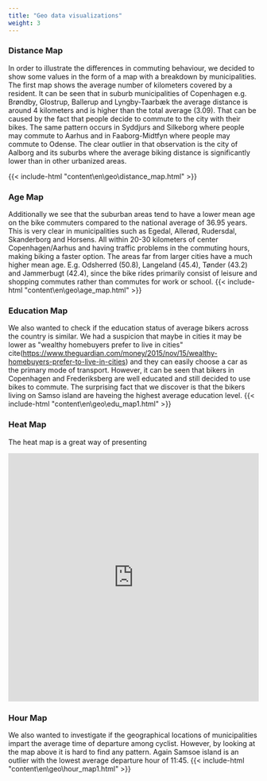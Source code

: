 ```yaml
---
title: "Geo data visualizations"
weight: 3
---
```



### Distance Map
In order to illustrate the differences in commuting behaviour, we decided to show some values in the form of a map with a breakdown by municipalities. The first map shows the average number of kilometers covered by a resident. It can be seen that in suburb municipalities of Copenhagen e.g. Brøndby, Glostrup, Ballerup and Lyngby-Taarbæk the average distance is around 4 kilometers and is higher than the total average (3.09). That can be caused by the fact that people decide to commute to the city with their bikes. The same pattern occurs in Syddjurs and Silkeborg where people may commute to Aarhus and in Faaborg-Midtfyn where people may commute to Odense. The clear outlier in that observation is the city of Aalborg and its suburbs where the average biking distance is significantly lower than in other urbanized areas.

{{< include-html "content\en\geo\distance_map.html" >}}

### Age Map
Additionally we see that the suburban areas tend to have a lower mean age on the bike commuters compared to the national average of 36.95 years. This is very clear in municipalities such as Egedal, Allerød, Rudersdal, Skanderborg and Horsens. All within 20-30 kilometers of center Copenhagen/Aarhus and having traffic problems in the commuting hours, making biking a faster option.  The areas far from larger cities have a much higher mean age. E.g. Odsherred (50.8), Langeland (45.4), Tønder (43.2) and Jammerbugt (42.4), since the bike rides primarily consist of leisure and shopping commutes rather than commutes for work or school.
{{< include-html "content\en\geo\age_map.html" >}}

### Education Map
We also wanted to check if the education status of average bikers across the country is similar. We had a suspicion that maybe in cities it may be lower as "wealthy homebuyers prefer to live in cities" cite(https://www.theguardian.com/money/2015/nov/15/wealthy-homebuyers-prefer-to-live-in-cities) and they can easily choose a car as the primary mode of transport. However, it can be seen that bikers in Copenhagen and Frederiksberg are well educated and still decided to use bikes to commute. The surprising fact that we discover is that the bikers living on Samso island are haveing the highest average education level.
{{< include-html "content\en\geo\edu_map1.html" >}}

### Heat Map
The heat map is a great way of presenting 
<iframe src="https://AndreasPiper.github.io/geo/heat_map1.html"
	sandbox="allow-same-origin allow-scripts"
	width="100%"
	height="500"
	scrolling="no"
	seamless="seamless"
	frameborder="0">
</iframe>

### Hour Map
We also wanted to investigate if the geographical locations of municipalities impart the average time of departure among cyclist. However, by looking at the map above it is hard to find any pattern. Again Samsoe island is an outlier with the lowest average departure hour of 11:45.
{{< include-html "content\en\geo\hour_map1.html" >}}

